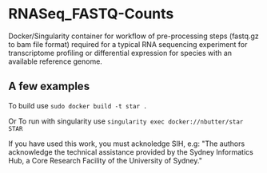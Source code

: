 # RNASeq_FASTQ-Counts
Docker/Singularity container for workflow of pre-processing steps (fastq.gz to bam file format) required for a typical RNA sequencing experiment for transcriptome profiling or differential expression for species with an available reference genome. 

## A few examples
To build use
```sudo docker build -t star .```

Or To run with singularity use
```singularity exec docker://nbutter/star STAR```


If you have used this work, you must acknoledge SIH, e.g: "The authors acknowledge the technical assistance provided by the Sydney Informatics Hub, a Core Research Facility of the University of Sydney."
